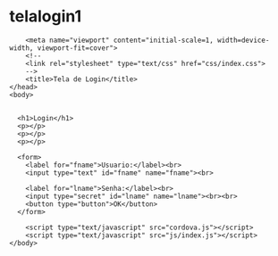 # telalogin1



<!DOCTYPE html>
<html>
    <head>
        <!--
        <meta http-equiv="Content-Security-Policy" content="default-src 'self' data: gap: https://ssl.gstatic.com 'unsafe-eval'; style-src 'self' 'unsafe-inline'; media-src *; img-src 'self' data: content:;">
        -->
        <meta name="format-detection" content="telephone=no">
        <meta name="msapplication-tap-highlight" content="no">

        <meta name="viewport" content="initial-scale=1, width=device-width, viewport-fit=cover">
        <!--
        <link rel="stylesheet" type="text/css" href="css/index.css">
        -->
        <title>Tela de Login</title>
    </head>
    <body>


      <h1>Login</h1>
      <p></p>
      <p></p>
      <p></p>
      
      <form>
        <label for="fname">Usuario:</label><br>
        <input type="text" id="fname" name="fname"><br>

        <label for="lname">Senha:</label><br>
        <input type="secret" id="lname" name="lname"><br><br>
        <button type="button">OK</button>
      </form> 
      
        <script type="text/javascript" src="cordova.js"></script>
        <script type="text/javascript" src="js/index.js"></script>
    </body>
</html>